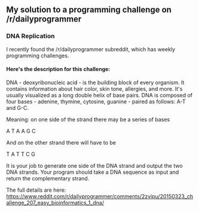 ## My solution to a programming challenge on /r/dailyprogrammer

### DNA Replication

I recently found the /r/dailyprogrammer subreddit, which has weekly programming challenges. 

#### Here's the description for this challenge: 

DNA - deoxyribonucleic acid - is the building block of every organism. It contains information about hair color, skin tone, allergies, and more. It's usually visualized as a long double helix of base pairs. DNA is composed of four bases - adenine, thymine, cytosine, guanine - paired as follows: A-T and G-C.

Meaning: on one side of the strand there may be a series of bases

A T A A G C 

And on the other strand there will have to be

T A T T C G

It is your job to generate one side of the DNA strand and output the two DNA strands. Your program should take a DNA sequence as input and return the complementary strand. 

The full details are here: https://www.reddit.com/r/dailyprogrammer/comments/2zyipu/20150323_challenge_207_easy_bioinformatics_1_dna/